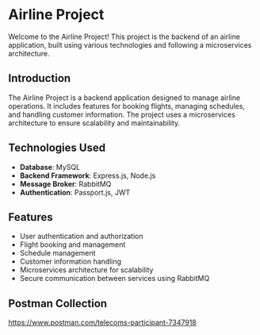 # Airline Project
Welcome to the Airline Project! This project is the backend of an airline application, built using various technologies and following a microservices architecture.

## Introduction
The Airline Project is a backend application designed to manage airline operations. It includes features for booking flights, managing schedules, and handling customer information. The project uses a microservices architecture to ensure scalability and maintainability.

## Technologies Used
- **Database**: MySQL
- **Backend Framework**: Express.js, Node.js
- **Message Broker**: RabbitMQ
- **Authentication**: Passport.js, JWT

## Features
- User authentication and authorization
- Flight booking and management
- Schedule management
- Customer information handling
- Microservices architecture for scalability
- Secure communication between services using RabbitMQ

## Postman Collection
https://www.postman.com/telecoms-participant-7347918
